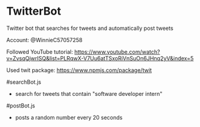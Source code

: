 # TwitterBot
Twitter bot that searches for tweets and automatically post tweets

Account: @WinnieC57057258

Followed YouTube tutorial:  https://www.youtube.com/watch?v=ZvsqQjwrISQ&list=PLRqwX-V7Uu6atTSxoRiVnSuOn6JHnq2yV&index=5

Used twit package:  https://www.npmjs.com/package/twit

#searchBot.js
- search for tweets that contain "software developer intern"

#postBot.js
- posts a random number every 20 seconds
